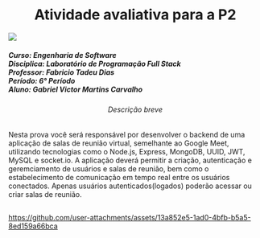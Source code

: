 <h1 align="center"> Atividade avaliativa para a P2</h1>
<img src="https://universidadedevassouras.edu.br/wp-content/uploads/2021/12/logo_horizontal_univasso.svg">

<h5>Curso: Engenharia de Software<br>
Disciplica: Laboratório de Programação Full Stack<br>
Professor: Fabricio Tadeu Dias<br>
Período: 6° Período<br>
Aluno: Gabriel Victor Martins Carvalho</h5>

<h6 align="center">Descrição breve</h6>
<p>Nesta prova você será responsável por desenvolver o backend de uma aplicação de salas de reunião virtual, semelhante ao Google Meet, utilizando tecnologias como o Node.js, Express, MongoDB, UUID, JWT, MySQL e socket.io. A aplicação deverá permitir a criação, autenticação e geremciamento de usuários e salas de reunião, bem como o estabelecimento de comunicação em tempo real entre os usuários conectados. Apenas usuários autenticados(logados) poderão acessar ou criar salas de reunião.
</p>

##

https://github.com/user-attachments/assets/13a852e5-1ad0-4bfb-b5a5-8ed159a66bca

